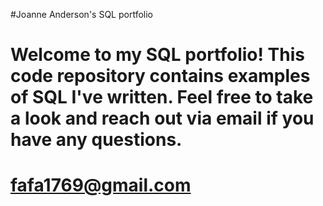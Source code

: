 #Joanne Anderson's SQL portfolio

# Welcome to my SQL portfolio! This code repository contains examples of SQL I've written. Feel free to take a look and reach out via email if you have any questions.
# fafa1769@gmail.com
